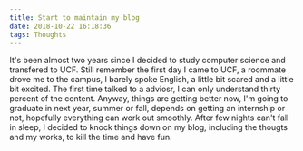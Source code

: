 ```yaml
---
title: Start to maintain my blog
date: 2018-10-22 16:18:36
tags: Thoughts
---
```


It's been almost two years since I decided to study computer science and transfered to UCF. Still remember the first day I came to UCF, a roommate drove me to the campus, I barely spoke English, a little bit scared and a little bit excited. The first time talked to a adviosr, I can only understand thirty percent of the content. Anyway, things are getting better now, I'm going to graduate in next year, summer or fall, depends on getting an internship or not, hopefully everything can work out smoothly. After few nights can't fall in sleep, I decided to knock things down on my blog, including the thougts and my works, to kill the time and have fun.